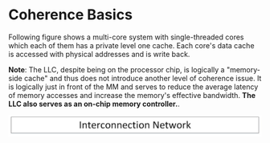 # Coherence Basics
Following figure shows a multi-core system with single-threaded cores which each of them has a private level one cache. Each core's data cache is accessed with physical addresses and is write back.

**Note**: The LLC, despite being on the processor chip, is logically a "memory-side cache" and thus does not introduce another level of coherence issue. It is logically just in front of the MM and serves to reduce the average latency of memory accesses and increase the memory's effective bandwidth. **The LLC also serves as an on-chip memory controller.**.

![multi-core processor](img/01-basic_system.jpg)

